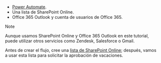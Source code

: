 * [Power Automate](https://flow.microsoft.com).
* Una lista de SharePoint Online.
* Office 365 Outlook y cuenta de usuarios de Office 365.

> [!NOTE]
> Aunque usamos SharePoint Online y Office 365 Outlook en este tutorial, puede utilizar otros servicios como Zendesk, Salesforce o Gmail.
> 
> 

Antes de crear el flujo, cree una [lista de SharePoint Online](https://support.office.com/article/Training-Create-and-set-up-a-list-1DDC1F5A-A908-478B-BB6D-608F34B71F94); después, vamos a usar esta lista para solicitar la aprobación de vacaciones.


